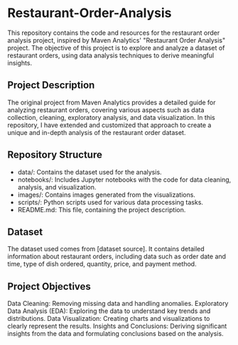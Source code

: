 # Restaurant-Order-Analysis
This repository contains the code and resources for the restaurant order analysis project, inspired by Maven Analytics' "Restaurant Order Analysis" project. The objective of this project is to explore and analyze a dataset of restaurant orders, using data analysis techniques to derive meaningful insights.

## Project Description
The original project from Maven Analytics provides a detailed guide for analyzing restaurant orders, covering various aspects such as data collection, cleaning, exploratory analysis, and data visualization. In this repository, I have extended and customized that approach to create a unique and in-depth analysis of the restaurant order dataset.

## Repository Structure
- data/: Contains the dataset used for the analysis.
- notebooks/: Includes Jupyter notebooks with the code for data cleaning, analysis, and visualization.
- images/: Contains images generated from the visualizations.
- scripts/: Python scripts used for various data processing tasks.
- README.md: This file, containing the project description.

## Dataset
The dataset used comes from [dataset source]. It contains detailed information about restaurant orders, including data such as order date and time, type of dish ordered, quantity, price, and payment method.

## Project Objectives
Data Cleaning: Removing missing data and handling anomalies.
Exploratory Data Analysis (EDA): Exploring the data to understand key trends and distributions.
Data Visualization: Creating charts and visualizations to clearly represent the results.
Insights and Conclusions: Deriving significant insights from the data and formulating conclusions based on the analysis.
